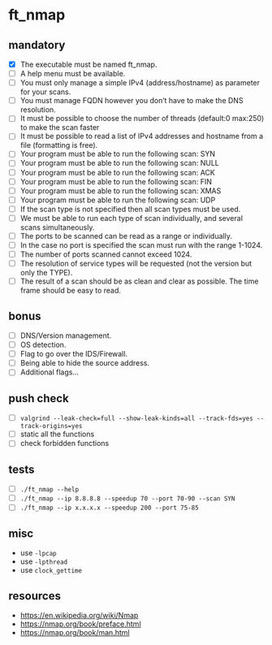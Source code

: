 # ft_nmap

## mandatory

-   [x] The executable must be named ft_nmap.
-   [ ] A help menu must be available.
-   [ ] You must only manage a simple IPv4 (address/hostname) as parameter for your scans.
-   [ ] You must manage FQDN however you don’t have to make the DNS resolution.
-   [ ] It must be possible to choose the number of threads (default:0 max:250) to make the scan faster
-   [ ] It must be possible to read a list of IPv4 addresses and hostname from a file (formatting is free).
-   [ ] Your program must be able to run the following scan: SYN
-   [ ] Your program must be able to run the following scan: NULL
-   [ ] Your program must be able to run the following scan: ACK
-   [ ] Your program must be able to run the following scan: FIN
-   [ ] Your program must be able to run the following scan: XMAS
-   [ ] Your program must be able to run the following scan: UDP
-   [ ] If the scan type is not specified then all scan types must be used.
-   [ ] We must be able to run each type of scan individually, and several scans simultaneously.
-   [ ] The ports to be scanned can be read as a range or individually.
-   [ ] In the case no port is specified the scan must run with the range 1-1024.
-   [ ] The number of ports scanned cannot exceed 1024.
-   [ ] The resolution of service types will be requested (not the version but only the TYPE).
-   [ ] The result of a scan should be as clean and clear as possible. The time frame should be easy to read.

## bonus

-   [ ] DNS/Version management.
-   [ ] OS detection.
-   [ ] Flag to go over the IDS/Firewall.
-   [ ] Being able to hide the source address.
-   [ ] Additional flags...

## push check

-   [ ] `valgrind --leak-check=full --show-leak-kinds=all --track-fds=yes --track-origins=yes`
-   [ ] static all the functions
-   [ ] check forbidden functions

## tests

-   [ ] `./ft_nmap --help`
-   [ ] `./ft_nmap --ip 8.8.8.8 --speedup 70 --port 70-90 --scan SYN`
-   [ ] `./ft_nmap --ip x.x.x.x --speedup 200 --port 75-85`

## misc

-   use `-lpcap`
-   use `-lpthread`
-   use `clock_gettime`

## resources

-   https://en.wikipedia.org/wiki/Nmap
-   https://nmap.org/book/preface.html
-   https://nmap.org/book/man.html
